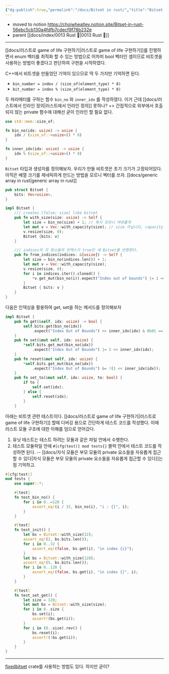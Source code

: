 ```yaml
---
{"dg-publish":true,"permalink":"/docs/Bitset in rust/","title":"Bitset in rust"}
---
```


- moved to notion https://choiwheatley.notion.site/Bitset-in-rust-56ebc5cb130a4fdfb7cdecf9f78b232e
- parent [[docs/index/0013 Rust 🦀\|0013 Rust 🦀]]
___
[[docs/러스트로 game of life 구현하기\|러스트로 game of life 구현하기]]를 진행하면서 enum 벡터를 최적화 할 수 있는 방법으로 어차피 bool 벡터인 셈이므로 비트셋을 사용하는 방법이 좋겠다고 판단하여 구현을 시작하였다.

C++에서 비트셋을 만들었던 기억이 있으므로 딱 두 가지만 기억하면 된다.
- `bin_number = index / (size_of(element_type) * 8)` 
- `bit_number = index % (size_of(element_type) * 8)` 

두 파라메터를 구하는 함수 `bin_no` 와 `inner_idx` 를 작성하였다. 이거 근데 [[docs/러스트에서 인라인 정의\|러스트에서 인라인 정의]] 못하나? => 간접적으로 외부에서 호출되지 않는 private 함수에 대해선 굳이 인라인 할 필요 없다.

```rust
use std::mem::size_of;

fn bin_no(idx: usize) -> usize {
	idx / (size_of::<usize>() * 8)
}

fn inner_idx(idx: usize) -> usize {
	idx % (size_of::<usize>() * 8)
}
```

`Bitset` 타입과 생성자를 정의해보자. 우리가 만들 비트셋은 초기 크기가 고정되어있다. 아직은 배열 크기를 제네릭하게 만드는 방법을 모르니 벡터를 쓰자. [[docs/generic array in rust\|generic array in rust]]

```rust
pub struct Bitset {
	bits: Vec<usize>,
}

impl Bitset {
	/// creates [false; size] like bitset
	pub fn with_size(size: usize) -> Self {
		let size = bin_no(size) + 1; // 혹시 모르니 여유롭게
		let mut v = Vec::with_capacity(size); // size 아닙니다, capacity 입니다.
		v.resize(size, 0);
		Bitset {bits: v}
	}

	/// indices의 각 원소들의 인덱스가 true인 새 Bitset를 반환한다.
	pub fn from_indices(indices: &[usize]) -> Self {
		let size = bin_no(indices.len()) + 1;
		let mut v = Vec::with_capacity(size);
		v.resize(size, 0);	
		for i in indices.iter().cloned() {
			*v.get_mut(bin_no(i)).expect("Index out of bounds") |= 1 << inner_idx(i);
		}
		Bitset { bits: v }
	}
}
```

다음은 인덱싱을 활용하여 get, set을 하는 메서드를 정의해보자

```rust
impl Bitset {
	pub fn get(&self, idx: usize) -> bool {
		self.bits.get(bin_no(idx))
			.expect("Index Out of Bounds") >> inner_idx(idx) & 0b01 == 1
	}
    pub fn set(&mut self, idx: usize) {
        *self.bits.get_mut(bin_no(idx))
	        .expect("Index Out of Bounds") |= 1 << inner_idx(idx);
    }
    pub fn reset(&mut self, idx: usize) {
        *self.bits.get_mut(bin_no(idx))
	        .expect("Index Out of Bounds") &= !(1 << inner_idx(idx));
    }
    pub fn set_to(&mut self, idx: usize, to: bool) {
        if to {
            self.set(idx);
        } else {
            self.reset(idx);
        }
    }
```

아래는 비트셋 관련 테스트이다. [[docs/러스트로 game of life 구현하기\|러스트로 game of life 구현하기]] 할때 디버깅 용으로 간단하게 테스트 코드를 작성했다. 이때 러스트 모듈 구조에 대한 이해를 덤으로 얻어갔다.
1. 유닛 테스트는 테스트 하려는 모듈과 같은 파일 안에서 수행한다.
2. 테스트 모듈파일 안에 `#[cfg(test)] mod tests{}` 블럭 안에서 테스트 코드를 작성하면 된다. -- [[docs/자식 모듈은 부모 모듈의 private 요소들을 자유롭게 접근할 수 있다\|자식 모듈은 부모 모듈의 private 요소들을 자유롭게 접근할 수 있다]]는 점 기억하고.

```rust
#[cfg(test)]
mod tests {
    use super::*;

    #[test]
    fn test_bin_no() {
        for i in 0..=128 {
            assert_eq!(i / 32, bin_no(i), "i : {}", i);
        }
    }

    #[test]
    fn test_init() {
        let bs = Bitset::with_size(32);
        assert_eq!(2, bs.bits.len());
        for i in 0..32 {
            assert_eq!(false, bs.get(i), "in index {i}");
        }
        let bs = Bitset::with_size(128);
        assert_eq!(5, bs.bits.len());
        for i in 0..128 {
            assert_eq!(false, bs.get(i), "in index {}", i);
        }
    }

    #[test]
    fn test_set_get() {
        let size = 128;
        let mut bs = Bitset::with_size(size);
        for i in 0..size {
            bs.set(i);
            assert!(bs.get(i));
        }
        for i in (0..size).rev() {
            bs.reset(i);
            assert!(!bs.get(i));
        }
    }
}

```

___
[fixedbitset](https://crates.io/crates/fixedbitset) crate를 사용하는 방법도 있다. 하지만 굳이? 
